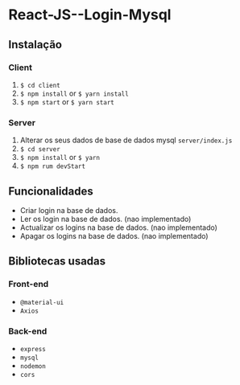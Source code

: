 # React-JS--Login-Mysql

<!--  <p align="center">
  <img src="client/src/assets/to_readme/ScrimShop.gif" width="600px">
</p> -->

## Instalação

### Client

  1. `$ cd client`
  2. `$ npm install` or `$ yarn install`
  3. `$ npm start` or `$ yarn start`
  
### Server

  1. Alterar os seus dados de base de dados mysql `server/index.js`
  2. `$ cd server`
  3. `$ npm install` or `$ yarn`
  4. `$ npm rum devStart`
  
## Funcionalidades

  + Criar login na base de dados. 
  + Ler os login na base de dados. (nao implementado)
  + Actualizar os logins na base de dados. (nao implementado)
  + Apagar os logins na base de dados. (nao implementado)
  
## Bibliotecas usadas

### Front-end

 + `@material-ui`
 +  `Axios`

### Back-end

+ `express`
+ `mysql`
+ `nodemon`
+ `cors`
